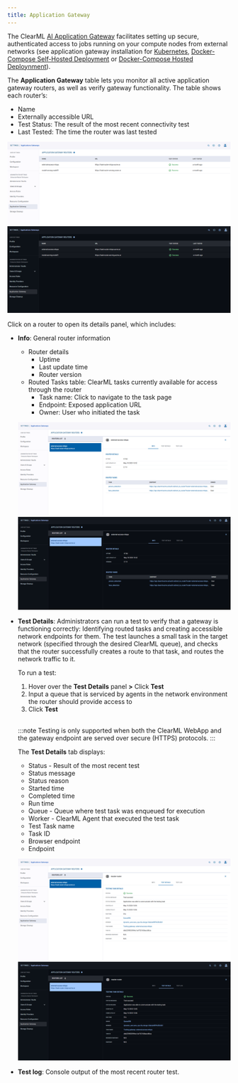 ```yaml
---
title: Application Gateway
---
```


The ClearML [AI Application Gateway](../../deploying_clearml/enterprise_deploy/appgw.md) facilitates setting up secure, 
authenticated access to jobs running on your compute nodes from external networks (see application gateway installation
for [Kubernetes](../../deploying_clearml/enterprise_deploy/appgw_install_k8s.md), [Docker-Compose Self-Hosted Deployment](../../deploying_clearml/enterprise_deploy/appgw_install_compose.md) 
or [Docker-Compose Hosted Deploynment](../../deploying_clearml/enterprise_deploy/appgw_install_compose_hosted.md)).

The **Application Gateway** table lets you monitor all active application gateway routers, as well as verify gateway functionality. The table shows each router’s:
* Name 
* Externally accessible URL 
* Test Status: The result of the most recent connectivity test 
* Last Tested: The time the router was last tested 

![Application Gateway table](../../img/settings_app_gateway.png#light-mode-only)
![Application Gateway table](../../img/settings_app_gateway_dark.png#dark-mode-only)

Click on a router to open its details panel, which includes:
* **Info**: General router information
  * Router details 
    * Uptime 
    * Last update time 
    * Router version 
  * Routed Tasks table: ClearML tasks currently available for access through the router
    * Task name: Click to navigate to the task page
    * Endpoint: Exposed application URL
    * Owner: User who initiated the task

  ![Application Gateway info](../../img/settings_app_gateway_info.png#light-mode-only)
  ![Application Gateway info](../../img/settings_app_gateway_info_dark.png#dark-mode-only)

* **Test Details**: Administrators can run a test to verify that a gateway is functioning correctly: Identifying routed 
  tasks and creating accessible network endpoints for them. The test launches a small task in the target network 
  (specified through the desired ClearML queue), and checks that the router successfully creates a route to that task, 
  and routes the network traffic to it. 

  To run a test:
  1. Hover over the **Test Details** panel **>** Click **Test**
  1. Input a queue that is serviced by agents in the network environment the router should provide access to  
  1. Click **Test**
  
  <br/>

  :::note
  Testing is only supported when both the ClearML WebApp and the gateway endpoint are served over secure (HTTPS) protocols.
  :::

  The **Test Details** tab displays: 
  * Status - Result of the most recent test
  * Status message
  * Status reason
  * Started time
  * Completed time 
  * Run time
  * Queue - Queue where test task was enqueued for execution
  * Worker - ClearML Agent that executed the test task
  * Test Task name
  * Task ID 
  * Browser endpoint
  * Endpoint 

  ![Application Gateway test](../../img/settings_app_gateway_test.png#light-mode-only)
  ![Application Gateway test](../../img/settings_app_gateway_test_dark.png#dark-mode-only)

* **Test log**: Console output of the most recent router test. 
